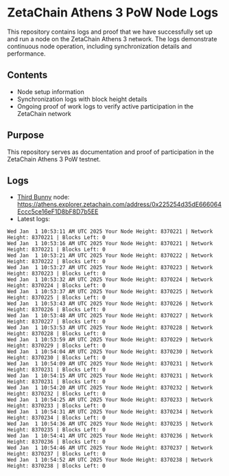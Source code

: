 # ZetaChain Athens 3 PoW Node Logs
This repository contains logs and proof that we have successfully set up and run a node on the ZetaChain Athens 3 network. The logs demonstrate continuous node operation, including synchronization details and performance.

## Contents
- Node setup information
- Synchronization logs with block height details
- Ongoing proof of work logs to verify active participation in the ZetaChain network

## Purpose
This repository serves as documentation and proof of participation in the ZetaChain Athens 3 PoW testnet.

## Logs

- [Third Bunny](https://thirdbunny.xyz/) node: https://athens.explorer.zetachain.com/address/0x225254d35dE666064Eccc5ce16eF1D8bF8D7b5EE
- Latest logs:
```
Wed Jan  1 10:53:11 AM UTC 2025 Your Node Height: 8370221 | Network Height: 8370221 | Blocks Left: 0
Wed Jan  1 10:53:16 AM UTC 2025 Your Node Height: 8370221 | Network Height: 8370221 | Blocks Left: 0
Wed Jan  1 10:53:21 AM UTC 2025 Your Node Height: 8370222 | Network Height: 8370222 | Blocks Left: 0
Wed Jan  1 10:53:27 AM UTC 2025 Your Node Height: 8370223 | Network Height: 8370223 | Blocks Left: 0
Wed Jan  1 10:53:32 AM UTC 2025 Your Node Height: 8370224 | Network Height: 8370224 | Blocks Left: 0
Wed Jan  1 10:53:37 AM UTC 2025 Your Node Height: 8370225 | Network Height: 8370225 | Blocks Left: 0
Wed Jan  1 10:53:43 AM UTC 2025 Your Node Height: 8370226 | Network Height: 8370226 | Blocks Left: 0
Wed Jan  1 10:53:48 AM UTC 2025 Your Node Height: 8370227 | Network Height: 8370227 | Blocks Left: 0
Wed Jan  1 10:53:53 AM UTC 2025 Your Node Height: 8370228 | Network Height: 8370228 | Blocks Left: 0
Wed Jan  1 10:53:59 AM UTC 2025 Your Node Height: 8370229 | Network Height: 8370229 | Blocks Left: 0
Wed Jan  1 10:54:04 AM UTC 2025 Your Node Height: 8370230 | Network Height: 8370230 | Blocks Left: 0
Wed Jan  1 10:54:09 AM UTC 2025 Your Node Height: 8370231 | Network Height: 8370231 | Blocks Left: 0
Wed Jan  1 10:54:15 AM UTC 2025 Your Node Height: 8370231 | Network Height: 8370231 | Blocks Left: 0
Wed Jan  1 10:54:20 AM UTC 2025 Your Node Height: 8370232 | Network Height: 8370232 | Blocks Left: 0
Wed Jan  1 10:54:25 AM UTC 2025 Your Node Height: 8370233 | Network Height: 8370233 | Blocks Left: 0
Wed Jan  1 10:54:31 AM UTC 2025 Your Node Height: 8370234 | Network Height: 8370234 | Blocks Left: 0
Wed Jan  1 10:54:36 AM UTC 2025 Your Node Height: 8370235 | Network Height: 8370235 | Blocks Left: 0
Wed Jan  1 10:54:41 AM UTC 2025 Your Node Height: 8370236 | Network Height: 8370236 | Blocks Left: 0
Wed Jan  1 10:54:46 AM UTC 2025 Your Node Height: 8370237 | Network Height: 8370237 | Blocks Left: 0
Wed Jan  1 10:54:52 AM UTC 2025 Your Node Height: 8370238 | Network Height: 8370238 | Blocks Left: 0
```

